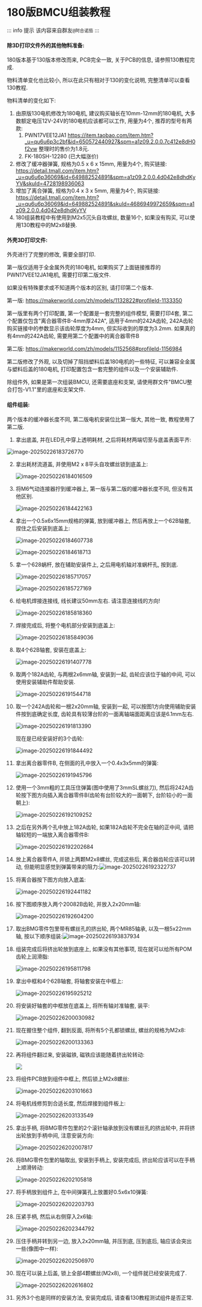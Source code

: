 # 180版BMCU组装教程

::: info 提示
该内容来自群友`@阿合诺茄`
:::

#### 除3D打印文件外的其他物料准备:

180版本基于130版本修改而来, PCB完全一致, 关于PCB的信息, 请参照130教程完成. 

物料清单变化也比较小, 所以在此只有相对于130的变化说明, 完整清单可以查看130教程.

物料清单的变化如下:

1. 由原版130电机修改为180电机, 建议购买轴长在10mm-12mm的180电机, 大多数额定电压12V-24V的180电机应该都可以工作, 用量为4个, 推荐的型号有两款:
   1. PWN17VEE12JA1 https://item.taobao.com/item.htm?_u=qu6u6p3c2bf&id=650572440927&spm=a1z09.2.0.0.7c412e8dH0f2vw 整理时的售价为1.8元.
   2. FK-180SH-12280 (已大幅涨价)
2. 修改了缓冲器弹簧, 规格为0.5 x 6 x 15mm, 用量为4个, 购买链接: https://detail.tmall.com/item.htm?_u=qu6u6p36069&id=649882524891&spm=a1z09.2.0.0.4d042e8dhdKyYV&skuId=4728198936063
3. 增加了离合弹簧, 规格为0.4 x 3 x 5mm, 用量为4个, 购买链接: https://detail.tmall.com/item.htm?_u=qu6u6p36069&id=649882524891&skuId=4686949972659&spm=a1z09.2.0.0.4d042e8dhdKyYV
4. 180组装教程中有使用到M2x5沉头自攻螺丝, 数量16个, 如果没有购买, 可以使用130教程中的M2x8替换.

#### 外壳3D打印文件:

外壳进行了完整的修改, 需要全部打印.

第一版仅适用于全金属外壳的180电机, 如果购买了上面链接推荐的PWN17VEE12JA1电机, 需要打印第二版文件.

如果没有特殊要求或不知道两个版本的区别, 请打印第二个版本.

第一版: https://makerworld.com/zh/models/1132822#profileId-1133350

第一版里有两个打印配置, 第一个配置是一套完整的组件模型, 需要打印4套, 第二个配置仅包含"离合器零件B-4mm厚242A", 适用于4mm的242A齿轮, 242A齿轮购买链接中的参数显示该齿轮厚度为4mm, 但实际收到的厚度为3.2mm. 如果真的有4mm的242A齿轮, 需要用第二个配置中的离合器零件B

第二版: https://makerworld.com/zh/models/1152568#profileId-1156984

第二版修改了外观, 以及切掉了阻挡塑料后盖180电机的一些特征, 可以兼容全金属与塑料后盖的180电机, 打印配置包含一套完整的组件以及一个安装辅助件.



除组件外, 如果是第一次组装BMCU, 还需要底座和支架, 请使用群文件"BMCU整合打包-V1.1"里的底座和支架文件.

#### 组件组装:

两个版本的缓冲器长度不同, 第二版电机安装位比第一版大, 其他一致, 教程使用了第二版.

1. 拿出底盖, 并在LED孔中穿上透明耗材, 之后将耗材两端切至与底盖表面平齐:

![image-20250226183726770](./assets/build-180/image-20250226183726770.png)

2. 拿出耗材流道盖, 并使用M2 x 8平头自攻螺丝锁到底盖上:

   ![image-20250226184016509](./assets/build-180/image-20250226184016509.png)

3. 将M6气动连接器拧到缓冲器上, 第一版与第二版的缓冲器长度不同, 但没有其他区别.

   ![image-20250226184422163](./assets/build-180/image-20250226184422163.png)

4. 拿出一个0.5x6x15mm规格的弹簧, 放到缓冲器上, 然后再放上一个62B轴套, 捏住之后安装到底盖上:

   ![image-20250226184607738](./assets/build-180/image-20250226184607738.png)

   ![image-20250226184618713](./assets/build-180/image-20250226184618713.png)

5. 拿一个628蜗杆, 放在辅助安装件上, 之后用电机轴对准蜗杆孔, 按到底.

   ![image-20250226185717057](./assets/build-180/image-20250226185717057.png)

   ![image-20250226185727169](./assets/build-180/image-20250226185727169.png)

6. 给电机焊接连接线, 线长建议50mm左右. 请注意连接线的方向!

   ![image-20250226185818360](./assets/build-180/image-20250226185818360.png)

7. 焊接完成后, 将整个电机部分安装到底盖上:

   ![image-20250226185849036](./assets/build-180/image-20250226185849036.png)

8. 取4个62B轴套, 安装在底盖上:

   ![image-20250226191407778](./assets/build-180/image-20250226191407778.png)

9. 取两个182A齿轮, 与两根2x6mm轴, 安装到一起, 齿轮应该位于轴的中间, 可以使用安装辅助件帮助安装.

   ![image-20250226191544718](./assets/build-180/image-20250226191544718.png)

10. 取一个242A齿轮和一根2x20mm轴, 安装到一起, 可以按图1方向使用辅助安装件按到底确定长度, 齿轮具有较薄台阶的一面离轴端面距离应该是6.1mm左右.

    ![image-20250226191813390](./assets/build-180/image-20250226191813390.png)

    现在是已经安装好的3个齿轮:

    ![image-20250226191844492](./assets/build-180/image-20250226191844492.png)

11. 拿出离合器零件B, 在侧面的孔中放入一个0.4x3x5mm的弹簧:

    ![image-20250226191945796](./assets/build-180/image-20250226191945796.png)

12. 使用一个3mm粗的工具压住弹簧(图中使用了3mmSL螺丝刀), 然后将242A齿轮按下图方向插入离合器零件B(齿轮有台阶较大的一面朝下, 台阶较小的一面朝上):

    ![image-20250226192109252](./assets/build-180/image-20250226192109252.png)

13. 之后在另外两个孔中放上182A齿轮, 如果182A齿轮不完全在轴的正中间, 请把轴较短的一端放入离合器零件B:

    ![image-20250226192202684](./assets/build-180/image-20250226192202684.png)

14. 放上离合器零件A, 并锁上两颗M2x8螺丝, 完成这些后, 离合器齿轮应该可以转动, 但能明显感觉到弹簧带来的阻力:![image-20250226192322737](./assets/build-180/image-20250226192322737.png)

15. 将离合器按下图方向放入底盖:

    ![image-20250226192441182](./assets/build-180/image-20250226192441182.png)

16. 按下图顺序放入两个20082B齿轮, 并放入2x20mm轴:

    ![image-20250226192604200](./assets/build-180/image-20250226192604200.png)

17. 取出BMG零件包里带有螺丝孔的挤出轮, 两个MR85轴承, 以及一根5x22mm轴, 按以下顺序组装:![image-20250226193837934](./assets/build-180/image-20250226193837934.png)

18. 组装完成后将挤出轮放到底座上, 如果没有其他事项, 现在就可以给所有POM齿轮上润滑脂:

     ![image-20250226195811798](./assets/build-180/image-20250226195811798.png)

19. 拿出中框和4个62B轴套, 将轴套安装在中框上:

    ![image-20250226195925212](./assets/build-180/image-20250226195925212.png)

20. 将安装好轴套的中框放在底盖上, 将所有轴对准轴套, 装平:

    ![image-20250226200030982](./assets/build-180/image-20250226200030982.png)

21. 现在握住整个组件, 翻到反面, 将所有5个孔都锁螺丝, 螺丝的规格为M2x8:

    ![image-20250226200133363](./assets/build-180/image-20250226200133363.png)

22. 再将组件翻过来, 安装磁铁, 磁铁应该能随着挤出轮转动:

    ![](./assets/build-180/image-20250226200242179.png)

23. 将组件PCB放到组件中框上, 然后锁上M2x8螺丝:

    ![image-20250226203101663](./assets/build-180/image-20250226203101663.png)

24. 将电机线修剪到合适长度, 然后焊接到组件板上:

    ![image-20250226203133549](./assets/build-180/image-20250226203133549.png)

25. 拿出手柄, 将BMG零件包里的2个滚针轴承放到没有螺丝孔的挤出轮中, 并将挤出轮放到手柄中间, 注意安装方向:

    ![image-20250226202007817](./assets/build-180/image-20250226202007817.png)

26. 将BMG零件包里的轴取出, 安装到手柄上, 安装完成后, 挤出轮应该可以在手柄上顺滑转动:

    ![image-20250226202105818](./assets/build-180/image-20250226202105818.png)

27. 将手柄放到组件上, 在中间弹簧孔上放置好0.5x6x10弹簧:

    ![image-20250226202203793](./assets/build-180/image-20250226202203793.png)

28. 压紧手柄, 然后从右侧穿入2x6轴:

    ![image-20250226202344792](./assets/build-180/image-20250226202344792.png)

29. 压住手柄并转到另一边, 放入2x20mm轴, 并压到底, 压到底后, 轴应该会突出一些(像图中一样):

    ![image-20250226202506970](./assets/build-180/image-20250226202506970.png)

30. 现在可以装上后盖, 锁上全部4颗螺丝(M2x8), 一个组件就已经安装完成了.

    ![image-20250226202616802](./assets/build-180/image-20250226202616802.png)

31. 另外3个也是同样的安装方法, 安装完成后, 请查看130教程测试组件是否正常.